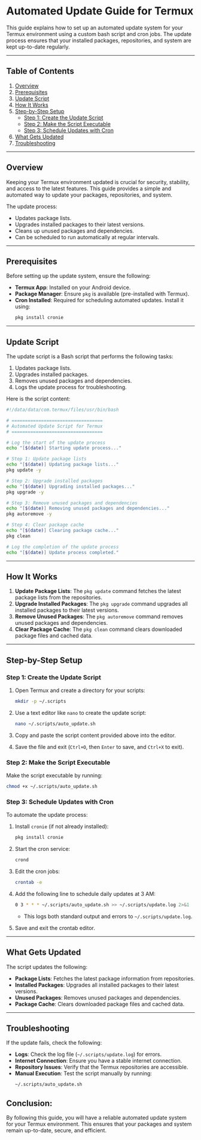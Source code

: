 # Automated Update Guide for Termux

This guide explains how to set up an automated update system for your Termux environment using a custom bash script and cron jobs. The update process ensures that your installed packages, repositories, and system are kept up-to-date regularly.

---

## Table of Contents

1. [Overview](#overview)
2. [Prerequisites](#prerequisites)
3. [Update Script](#update-script)
4. [How It Works](#how-it-works)
5. [Step-by-Step Setup](#step-by-step-setup)
   - [Step 1: Create the Update Script](#step-1-create-the-update-script)
   - [Step 2: Make the Script Executable](#step-2-make-the-script-executable)
   - [Step 3: Schedule Updates with Cron](#step-3-schedule-updates-with-cron)
6. [What Gets Updated](#what-gets-updated)
7. [Troubleshooting](#troubleshooting)

---

## Overview

Keeping your Termux environment updated is crucial for security, stability, and access to the latest features. This guide provides a simple and automated way to update your packages, repositories, and system.

The update process:
- Updates package lists.
- Upgrades installed packages to their latest versions.
- Cleans up unused packages and dependencies.
- Can be scheduled to run automatically at regular intervals.

---

## Prerequisites

Before setting up the update system, ensure the following:

- **Termux App**: Installed on your Android device.
- **Package Manager**: Ensure `pkg` is available (pre-installed with Termux).
- **Cron Installed**: Required for scheduling automated updates. Install it using:
  ```bash
  pkg install cronie
  ```

---

## Update Script

The update script is a Bash script that performs the following tasks:
1. Updates package lists.
2. Upgrades installed packages.
3. Removes unused packages and dependencies.
4. Logs the update process for troubleshooting.

Here is the script content:

```bash
#!/data/data/com.termux/files/usr/bin/bash

# ==================================
# Automated Update Script for Termux
# ==================================

# Log the start of the update process
echo "[$(date)] Starting update process..."

# Step 1: Update package lists
echo "[$(date)] Updating package lists..."
pkg update -y

# Step 2: Upgrade installed packages
echo "[$(date)] Upgrading installed packages..."
pkg upgrade -y

# Step 3: Remove unused packages and dependencies
echo "[$(date)] Removing unused packages and dependencies..."
pkg autoremove -y

# Step 4: Clear package cache
echo "[$(date)] Clearing package cache..."
pkg clean

# Log the completion of the update process
echo "[$(date)] Update process completed."
```

---

## How It Works

1. **Update Package Lists**: The `pkg update` command fetches the latest package lists from the repositories.
2. **Upgrade Installed Packages**: The `pkg upgrade` command upgrades all installed packages to their latest versions.
3. **Remove Unused Packages**: The `pkg autoremove` command removes unused packages and dependencies.
4. **Clear Package Cache**: The `pkg clean` command clears downloaded package files and cached data.

---

## Step-by-Step Setup

### Step 1: Create the Update Script

1. Open Termux and create a directory for your scripts:
   ```bash
   mkdir -p ~/.scripts
   ```

2. Use a text editor like `nano` to create the update script:
   ```bash
   nano ~/.scripts/auto_update.sh
   ```

3. Copy and paste the script content provided above into the editor.

4. Save the file and exit (`Ctrl+O`, then `Enter` to save, and `Ctrl+X` to exit).

### Step 2: Make the Script Executable

Make the script executable by running:
```bash
chmod +x ~/.scripts/auto_update.sh
```

### Step 3: Schedule Updates with Cron

To automate the update process:

1. Install `cronie` (if not already installed):
   ```bash
   pkg install cronie
   ```

2. Start the cron service:
   ```bash
   crond
   ```

3. Edit the cron jobs:
   ```bash
   crontab -e
   ```

4. Add the following line to schedule daily updates at 3 AM:
   ```bash
   0 3 * * * ~/.scripts/auto_update.sh >> ~/.scripts/update.log 2>&1
   ```

   - This logs both standard output and errors to `~/.scripts/update.log`.

5. Save and exit the crontab editor.

---

## What Gets Updated

The script updates the following:
- **Package Lists**: Fetches the latest package information from repositories.
- **Installed Packages**: Upgrades all installed packages to their latest versions.
- **Unused Packages**: Removes unused packages and dependencies.
- **Package Cache**: Clears downloaded package files and cached data.

---

## Troubleshooting

If the update fails, check the following:

- **Logs**: Check the log file (`~/.scripts/update.log`) for errors.
- **Internet Connection**: Ensure you have a stable internet connection.
- **Repository Issues**: Verify that the Termux repositories are accessible.
- **Manual Execution**: Test the script manually by running:
  ```bash
  ~/.scripts/auto_update.sh
  ```


## Conclusion:


By following this guide, you will have a reliable automated update system for your Termux environment. This ensures that your packages and system remain up-to-date, secure, and efficient.
